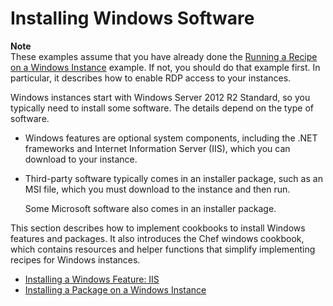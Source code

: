 # Installing Windows Software<a name="cookbooks-101-opsworks-install-software"></a>

**Note**  
These examples assume that you have already done the [Running a Recipe on a Windows Instance](cookbooks-101-opsworks-opsworks-windows.md) example\. If not, you should do that example first\. In particular, it describes how to enable RDP access to your instances\.

 Windows instances start with Windows Server 2012 R2 Standard, so you typically need to install some software\. The details depend on the type of software\.

+  Windows features are optional system components, including the \.NET frameworks and Internet Information Server \(IIS\), which you can download to your instance\.

+ Third\-party software typically comes in an installer package, such as an MSI file, which you must download to the instance and then run\.

  Some Microsoft software also comes in an installer package\.

This section describes how to implement cookbooks to install Windows features and packages\. It also introduces the Chef windows cookbook, which contains resources and helper functions that simplify implementing recipes for Windows instances\.


+ [Installing a Windows Feature: IIS](cookbooks-101-opsworks-install-software-feature.md)
+ [Installing a Package on a Windows Instance](cookbooks-101-opsworks-install-software-package.md)
